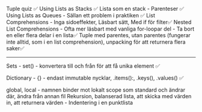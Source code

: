 Tuple quiz ✅
Using Lists as Stacks ✅
Lista som en stack - Parenteser ✅
Using Lists as Queues - Sällan ett problem i praktiken ✅
List Comprehensions - Inga sidoeffekter, Läsbart sätt, Med if för filter✅
Nested List Comprehensions - Ofta mer läsbart med vanliga for-loopar
del - Ta bort en eller flera delar i en lista✅
Tuple med parentes, utan parentes (fungerar inte alltid, som i en list comprehension), unpacking för att returnera flera saker✅

---

Sets - set() - konvertera till och från för att få unika element ✅

Dictionary - {} - endast immutable nycklar, .items():, .keys(), .values() ✅



global, local - namnen binder mot lokalt scope som standard och ändrar där, ändra från annan fil
Rekursion, balanserad lista, att skicka med värden in, att returnera värden - Indentering i en punktlista
